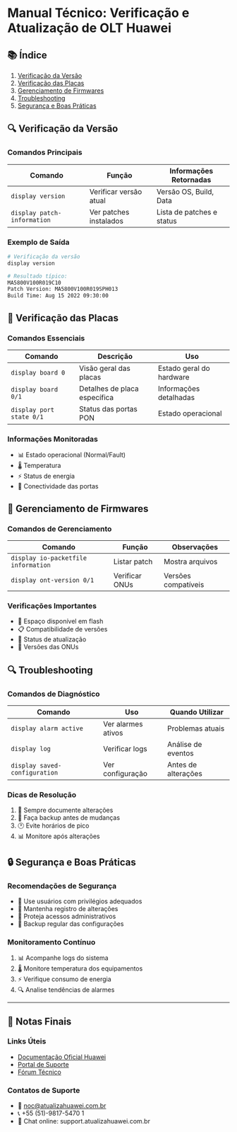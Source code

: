 # Manual Técnico: Verificação e Atualização de OLT Huawei

## 📚 Índice

1. [Verificação da Versão](#verificação-da-versão)
2. [Verificação das Placas](#verificação-das-placas)
3. [Gerenciamento de Firmwares](#gerenciamento-de-firmwares)
4. [Troubleshooting](#troubleshooting)
5. [Segurança e Boas Práticas](#segurança-e-boas-práticas)

## 🔍 Verificação da Versão

### Comandos Principais

| Comando                     | Função                 | Informações Retornadas    |
| --------------------------- | ---------------------- | ------------------------- |
| `display version`           | Verificar versão atual | Versão OS, Build, Data    |
| `display patch-information` | Ver patches instalados | Lista de patches e status |

### Exemplo de Saída

```bash
# Verificação da versão
display version

# Resultado típico:
MA5800V100R019C10
Patch Version: MA5800V100R019SPH013
Build Time: Aug 15 2022 09:30:00
```

## 🔧 Verificação das Placas

### Comandos Essenciais

| Comando                  | Descrição                    | Uso                      |
| ------------------------ | ---------------------------- | ------------------------ |
| `display board 0`        | Visão geral das placas       | Estado geral do hardware |
| `display board 0/1`      | Detalhes de placa específica | Informações detalhadas   |
| `display port state 0/1` | Status das portas PON        | Estado operacional       |

### Informações Monitoradas

- 📊 Estado operacional (Normal/Fault)
- 🌡️ Temperatura
- ⚡ Status de energia
- 🔌 Conectividade das portas

## 💾 Gerenciamento de Firmwares

### Comandos de Gerenciamento

| Comando                             | Função         | Observações         |
| ----------------------------------- | -------------- | ------------------- |
| `display io-packetfile information` | Listar patch   | Mostra arquivos     |
| `display ont-version 0/1`           | Verificar ONUs | Versões compatíveis |

### Verificações Importantes

- 📁 Espaço disponível em flash
- 📋 Compatibilidade de versões
- 🔄 Status de atualização
- 📱 Versões das ONUs

## 🔍 Troubleshooting

### Comandos de Diagnóstico

| Comando                       | Uso                | Quando Utilizar     |
| ----------------------------- | ------------------ | ------------------- |
| `display alarm active`        | Ver alarmes ativos | Problemas atuais    |
| `display log`                 | Verificar logs     | Análise de eventos  |
| `display saved-configuration` | Ver configuração   | Antes de alterações |

### Dicas de Resolução

1. 📝 Sempre documente alterações
2. 💾 Faça backup antes de mudanças
3. 🕐 Evite horários de pico
4. 📊 Monitore após alterações

## 🔒 Segurança e Boas Práticas

### Recomendações de Segurança

- 👤 Use usuários com privilégios adequados
- 📝 Mantenha registro de alterações
- 🔐 Proteja acessos administrativos
- 💾 Backup regular das configurações

### Monitoramento Contínuo

1. 📊 Acompanhe logs do sistema
2. 🌡️ Monitore temperatura dos equipamentos
3. ⚡ Verifique consumo de energia
4. 🔍 Analise tendências de alarmes

---

## 📝 Notas Finais

### Links Úteis

- [Documentação Oficial Huawei](https://support.huawei.com)
- [Portal de Suporte](https://support.huawei.com/enterprise)
- [Fórum Técnico](https://forum.huawei.com/enterprise/en)

### Contatos de Suporte

- 📧 noc@atualizahuawei.com.br
- 📞 +55 (51)-9817-5470 1
- 💬 Chat online: support.atualizahuawei.com.br
